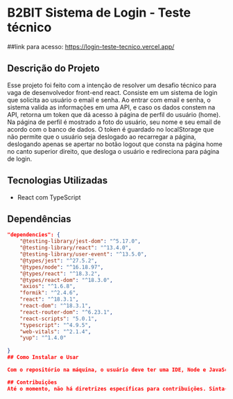 # B2BIT Sistema de Login - Teste técnico

##link para acesso: https://login-teste-tecnico.vercel.app/

## Descrição do Projeto

Esse projeto foi feito com a intenção de resolver um desafio técnico para vaga de desenvolvedor front-end react. Consiste em um sistema de login que solicita ao usuário o email e senha. Ao entrar com email e senha, o sistema valida as informações em uma API, e caso os dados constem na API, retorna um token que dá acesso à página de perfil do usuário (home). Na página de perfil é mostrado a foto do usuário, seu nome e seu email de acordo com o banco de dados. O token é guardado no localStorage que não permite que o usuário seja deslogado ao recarregar a página, deslogando apenas se apertar no botão logout que consta na página home no canto superior direito, que desloga o usuário e redireciona para página de login.

## Tecnologias Utilizadas

- React com TypeScript

## Dependências

```json
"dependencies": {
    "@testing-library/jest-dom": "^5.17.0",
    "@testing-library/react": "^13.4.0",
    "@testing-library/user-event": "^13.5.0",
    "@types/jest": "^27.5.2",
    "@types/node": "^16.18.97",
    "@types/react": "^18.3.2",
    "@types/react-dom": "^18.3.0",
    "axios": "^1.6.8",
    "formik": "^2.4.6",
    "react": "^18.3.1",
    "react-dom": "^18.3.1",
    "react-router-dom": "^6.23.1",
    "react-scripts": "5.0.1",
    "typescript": "^4.9.5",
    "web-vitals": "^2.1.4",
    "yup": "^1.4.0"
    
}
## Como Instalar e Usar

Com o repositório na máquina, o usuário deve ter uma IDE, Node e JavaScript instalado. Com isso instalado, deve ir até o terminal e digitar npm start.

## Contribuições
Até o momento, não há diretrizes específicas para contribuições. Sinta-se à vontade para abrir issues ou enviar pull requests.

